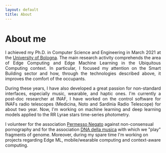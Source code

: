 ```yaml
---
layout: default
title: About
---
```

# About me

<p style="text-align: justify;"> I achieved my Ph.D. in Computer Science and Engineering in March 2021 at the <a href="https://disi.unibo.it/" target="_blank">University of Bologna</a>. The main research activity comprehends the area of Edge Computing and Edge Machine Learning in the Ubiquitous Computing context. In particular, I focused my attention on the Smart Building sector and how, through the technologies described above, it improves the comfort of the occupants.

</p>
<p style="text-align: justify;">
During these years, I have also developed a great passion for non-standard interfaces, especially music, wearable, and haptic ones. I'm currently a post-doc researcher at INAF, I have worked on the control software for INAFs radio telescopes (Medicina, Noto and Sardinia Radio Telescope) for about two year. Now, I'm working on machine learning and deep learning models applied to the RR Lyrae stars time-series photometry. 
</p>

<p>
I volunteer for the association <a href="https://www.permessonegato.it/" target="_blank">Permesso Negato</a> against non-consensual pornography and for the association <a href="https://www.dnadellamusica.com/" target="_blank">DNA della musica</a> with which we "play" fragments of genome. Moreover, during my spare time I'm working on projects regarding Edge ML, mobile/wearable computing and context-aware computing. 
</p>

<p style="text-align: justify;"> </p>

